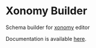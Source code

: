 # Xonomy Builder
Schema builder for [xonomy](https://github.com/michmech/xonomy) editor

Documentation is available [here](https://filodej.github.io/xonomy-builder/).

